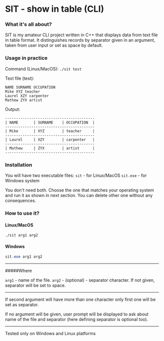 # SIT - show in table (CLI)

### What it's all about?
SIT is my amateur CLI project written in C++ that displays data from text file in table format. It distinguishes records by separator given in an argument, taken from user input or set as space by default.

### Usage in practice

Command (Linux/MacOS): `./sit test`

Text file (test):

``` text
NAME SURNAME OCCUPATION
Mike XYZ teacher
Laurel XZY carpenter
Mathew ZYX artist
```

Output:

``` text
-----------------------------------------
| NAME       | SURNAME    | OCCUPATION  |
-----------------------------------------
| Mike       | XYZ        | teacher     |
-----------------------------------------
| Laurel     | XZY        | carpenter   |
-----------------------------------------
| Mathew     | ZYX        | artist      |
-----------------------------------------
```

### Installation
You will have two executable files:
`sit` - for Linux/MacOS
`sit.exe` - for Windows system

You don't need both. Choose the one that matches your operating system and run it as shown in next section. You can delete other one without any consequences.

### How to use it?
#### Linux/MacOS

``` bash
./sit arg1 arg2
```

#### Windows

``` powershell
sit.exe arg1 arg2
```

---

#####Where

`arg1` - name of the file.
`arg2` - (optional) - separator character. If not given, separator will be set to space.

---
If second argument will have more than one character only first one will be set as separator.

If no argument will be given, user prompt will be displayed to ask about name of the file and separator (here defining separator is optional too).

---
Tested only on Windows and Linux platforms
